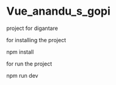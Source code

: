 # Vue_anandu_s_gopi
project for digantare

 for installing the project

 npm install

 for run the project

 npm run dev

 
